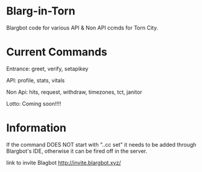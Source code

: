 # Blarg-in-Torn
Blargbot code for various API & Non API ccmds for Torn City.

# Current Commands
Entrance:
greet,
verify,
setapikey


API:
profile,
stats,
vitals


Non Api:
hits,
request,
withdraw,
timezones,
tct,
janitor


Lotto: 
Coming soon!!!!

# Information
If the command DOES NOT start with "..cc set" it needs to be added through Blargbot's IDE, otherwise it can be fired off in the server. 

link to invite Blagbot
http://invite.blargbot.xyz/
